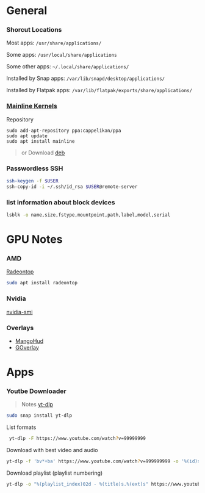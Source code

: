 # General
### Shorcut Locations
Most apps: ```/usr/share/applications/```

Some apps: ```/usr/local/share/applications```

Some other apps: ```~/.local/share/applications/```

Installed by Snap apps: ```/var/lib/snapd/desktop/applications/```

Installed by Flatpak apps: ```/var/lib/flatpak/exports/share/applications/```

### [Mainline Kernels](https://github.com/bkw777/mainline)
Repository
```
sudo add-apt-repository ppa:cappelikan/ppa
sudo apt update
sudo apt install mainline
```
> or Download [deb](https://github.com/bkw777/mainline/releases/latest)

### Passwordless SSH
```bash
ssh-keygen -f $USER
ssh-copy-id -i ~/.ssh/id_rsa $USER@remote-server
```

### list information about block devices
```bash
lsblk -o name,size,fstype,mountpoint,path,label,model,serial
```

# GPU Notes
### AMD
[Radeontop](https://github.com/clbr/radeontop)
```bash
sudo apt install radeontop
```

### Nvidia
[nvidia-smi](https://nvidia.custhelp.com/app/answers/detail/a_id/3751/~/useful-nvidia-smi-queries)

### Overlays
+ [MangoHud](https://github.com/flightlessmango/MangoHud)
+ [GOverlay](https://github.com/benjamimgois/goverlay)

# Apps
### Youtbe Downloader
> Notes
[yt-dlp](https://snapcraft.io/install/yt-dlp/ubuntu#install)
```bash
sudo snap install yt-dlp
```
List formats
```bash
 yt-dlp -F https://www.youtube.com/watch?v=99999999
```
Download with best video and audio
```bash
yt-dlp -f 'bv*+ba' https://www.youtube.com/watch?v=999999999 -o '%(id)s.%(ext)s'
```
Download playlist (playlist numbering)
```bash
yt-dlp -o "%(playlist_index)02d - %(title)s.%(ext)s" https://www.youtube.com/playlist?list=99999999
```
